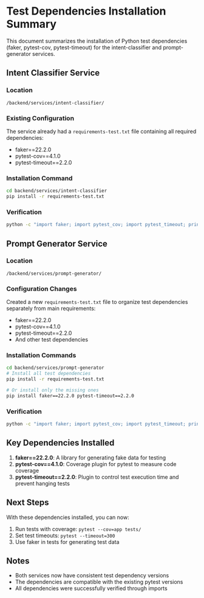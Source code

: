 # Test Dependencies Installation Summary

This document summarizes the installation of Python test dependencies (faker, pytest-cov, pytest-timeout) for the intent-classifier and prompt-generator services.

## Intent Classifier Service

### Location
`/backend/services/intent-classifier/`

### Existing Configuration
The service already had a `requirements-test.txt` file containing all required dependencies:
- faker==22.2.0
- pytest-cov==4.1.0
- pytest-timeout==2.2.0

### Installation Command
```bash
cd backend/services/intent-classifier
pip install -r requirements-test.txt
```

### Verification
```bash
python -c "import faker; import pytest_cov; import pytest_timeout; print('All test dependencies installed!')"
```

## Prompt Generator Service

### Location
`/backend/services/prompt-generator/`

### Configuration Changes
Created a new `requirements-test.txt` file to organize test dependencies separately from main requirements:
- faker==22.2.0
- pytest-cov==4.1.0
- pytest-timeout==2.2.0
- And other test dependencies

### Installation Commands
```bash
cd backend/services/prompt-generator
# Install all test dependencies
pip install -r requirements-test.txt

# Or install only the missing ones
pip install faker==22.2.0 pytest-timeout==2.2.0
```

### Verification
```bash
python -c "import faker; import pytest_cov; import pytest_timeout; print('All test dependencies installed!')"
```

## Key Dependencies Installed

1. **faker==22.2.0**: A library for generating fake data for testing
2. **pytest-cov==4.1.0**: Coverage plugin for pytest to measure code coverage
3. **pytest-timeout==2.2.0**: Plugin to control test execution time and prevent hanging tests

## Next Steps

With these dependencies installed, you can now:
1. Run tests with coverage: `pytest --cov=app tests/`
2. Set test timeouts: `pytest --timeout=300`
3. Use faker in tests for generating test data

## Notes

- Both services now have consistent test dependency versions
- The dependencies are compatible with the existing pytest versions
- All dependencies were successfully verified through imports